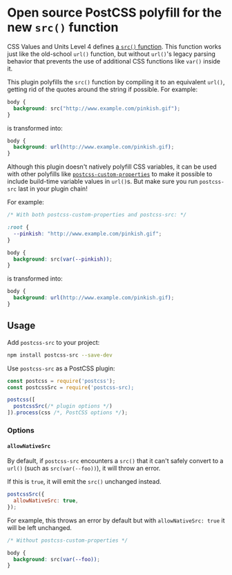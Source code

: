 # Open source PostCSS polyfill for the new `src()` function

CSS Values and Units Level 4 defines [a `src()` function]. This function works
just like the old-school `url()` function, but without `url()`'s legacy parsing
behavior that prevents the use of additional CSS functions like `var()` inside
it.

[a `src()` function]: https://www.w3.org/TR/css-values-4/#funcdef-src

This plugin polyfills the `src()` function by compiling it to an equivalent
`url()`, getting rid of the quotes around the string if possible. For example:

```css
body {
  background: src("http://www.example.com/pinkish.gif");
}
```

is transformed into:

```css
body {
  background: url(http://www.example.com/pinkish.gif);
}
```

Although this plugin doesn't natively polyfill CSS variables, it can be used
with other polyfills like [`postcss-custom-properties`] to make it possible to
include build-time variable values in `url()`s. But make sure you run
`postcss-src` last in your plugin chain!

[`postcss-custom-properties`]: https://github.com/csstools/postcss-plugins/tree/main/plugins/postcss-custom-properties

For example:

```css
/* With both postcss-custom-properties and postcss-src: */

:root {
  --pinkish: "http://www.example.com/pinkish.gif";
}

body {
  background: src(var(--pinkish));
}
```

is transformed into:

```css
body {
  background: url(http://www.example.com/pinkish.gif);
}
```

## Usage

Add `postcss-src` to your project:

```sh
npm install postcss-src --save-dev
```

Use `postcss-src` as a PostCSS plugin:

```js
const postcss = require('postcss');
const postcssSrc = require('postcss-src);

postcss([
  postcssSrc(/* plugin options */)
]).process(css /*, PostCSS options */);
```

### Options

#### `allowNativeSrc`

By default, if `postcss-src` encounters a `src()` that it can't safely convert
to a `url()` (such as `src(var(--foo))`), it will throw an error.

If this is `true`, it will emit the `src()` unchanged instead.

```js
postcssSrc({
  allowNativeSrc: true,
});
```

For example, this throws an error by default but with `allowNativeSrc: true` it
will be left unchanged.

```css
/* Without postcss-custom-properties */

body {
  background: src(var(--foo));
}
```
